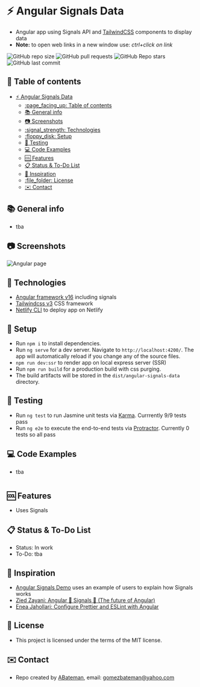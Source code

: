 # :zap: Angular Signals Data

* Angular app using Signals API and [TailwindCSS](https://developers.google.com/chart/) components to display data
* **Note:** to open web links in a new window use: _ctrl+click on link_

![GitHub repo size](https://img.shields.io/github/repo-size/AndrewJBateman/angular-signals-data?style=plastic)
![GitHub pull requests](https://img.shields.io/github/issues-pr/AndrewJBateman/angular-signals-data?style=plastic)
![GitHub Repo stars](https://img.shields.io/github/stars/AndrewJBateman/angular-signals-data?style=plastic)
![GitHub last commit](https://img.shields.io/github/last-commit/AndrewJBateman/angular-signals-data?style=plastic)

## :page_facing_up: Table of contents

* [:zap: Angular Signals Data](#zap-angular-signals-data)
  * [:page\_facing\_up: Table of contents](#page_facing_up-table-of-contents)
  * [:books: General info](#books-general-info)
  * [:camera: Screenshots](#camera-screenshots)
  * [:signal\_strength: Technologies](#signal_strength-technologies)
  * [:floppy\_disk: Setup](#floppy_disk-setup)
  * [:wrench: Testing](#wrench-testing)
  * [:computer: Code Examples](#computer-code-examples)
  * [:cool: Features](#cool-features)
  * [:clipboard: Status \& To-Do List](#clipboard-status--to-do-list)
  * [:clap: Inspiration](#clap-inspiration)
  * [:file\_folder: License](#file_folder-license)
  * [:envelope: Contact](#envelope-contact)

## :books: General info

* tba

## :camera: Screenshots

![Angular page](./imgs/image.png)

## :signal_strength: Technologies

* [Angular framework v16](https://angular.io/) including signals
* [Tailwindcss v3](https://tailwindcss.com/) CSS framework
* [Netlify CLI](https://www.npmjs.com/package/netlify-cli) to deploy app on Netlify

## :floppy_disk: Setup

* Run `npm i` to install dependencies.
* Run `ng serve` for a dev server. Navigate to `http://localhost:4200/`. The app will automatically reload if you change any of the source files.
* `npm run dev:ssr` to render app on local express server (SSR)
* Run `npm run build` for a production build with css purging.
* The build artifacts will be stored in the `dist/angular-signals-data` directory.

## :wrench: Testing

* Run `ng test` to run Jasmine unit tests via [Karma](https://karma-runner.github.io). Currrently 9/9 tests pass
* Run `ng e2e` to execute the end-to-end tests via [Protractor](http://www.protractortest.org/). Currently 0 tests so all pass

## :computer: Code Examples

* tba

```typescript

```

## :cool: Features

* Uses Signals

## :clipboard: Status & To-Do List

* Status: In work
* To-Do: tba

## :clap: Inspiration

* [Angular Signals Demo](https://angular-signals.netlify.app/) uses an example of users to explain how Signals works
* [Zied Zayani: Angular 🚦 Signals 📡 (The future of Angular)](https://itnext.io/angular-signals-the-future-of-angular-395a69e60062)
* [Enea Jahollari: Configure Prettier and ESLint with Angular](https://itnext.io/configure-prettier-and-eslint-with-angular-e7b4ce979cd8)

## :file_folder: License

* This project is licensed under the terms of the MIT license.

## :envelope: Contact

* Repo created by [ABateman](https://github.com/AndrewJBateman), email: gomezbateman@yahoo.com
